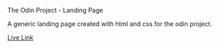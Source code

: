 The Odin Project - Landing Page

A generic landing page created with html and css for the odin project.

[Live Link](https://antonharbers.github.io/foundations-landing-page/)
